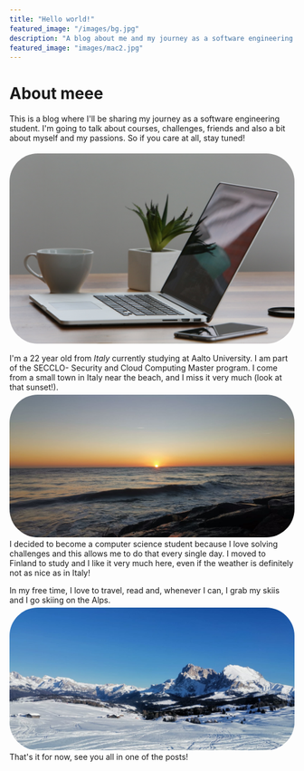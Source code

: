 ```yaml
---
title: "Hello world!"
featured_image: "/images/bg.jpg"
description: "A blog about me and my journey as a software engineering student."
featured_image: "images/mac2.jpg"
---
```


# About meee

This is a blog where I'll be sharing my journey as a software engineering student.
I'm going to talk about courses, challenges, friends and also a bit about myself and my passions.
So if you care at all, stay tuned!

<img src="/images/mac.jpg" alt="Photo of a mac" style="border-radius: 50px; margin-top: 5px;"/>

I'm a 22 year old from _Italy_ currently studying at Aalto University. I am part of the SECCLO- Security and Cloud Computing Master program.
I come from a small town in Italy near the beach, and I miss it very much (look at that sunset!).
<img src="/images/bg.jpg" alt="Sunset" style="border-radius: 50px; margin-top: 5px;"/>
I decided to become a computer science student because I love solving challenges and this allows me to do that every single day.
I moved to Finland to study and I like it very much here, even if the weather is definitely not as nice as in Italy!

In my free time, I love to travel, read and, whenever I can, I grab my skiis and I go skiing on the Alps.
<img src="/images/alps.jpeg" alt="Alps" style="border-radius: 50px; margin-top: 5px;"/>
That's it for now, see you all in one of the posts!
